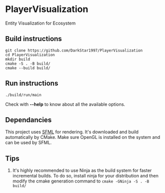 # PlayerVisualization
Entity Visualization for Ecosystem

## Build instructions

```
git clone https://github.com/DarkStar1997/PlayerVisualization
cd PlayerVisualization
mkdir build
cmake -S . -B build/
cmake --build build/
```

## Run instructions
```
./build/run/main
```
Check with **--help**  to know about all the available options.

## Dependancies

This project uses [SFML](https://github.com/SFML/SFML) for rendering. It's downloaded and build automatically by CMake. Make sure OpenGL is installed on the system and can be used by SFML.

## Tips

1. It's highly recommended to use Ninja as the build system for faster incremental builds. To do so, install ninja for your distribution and then modify the cmake generation command to `cmake -GNinja -S . -B build/`
